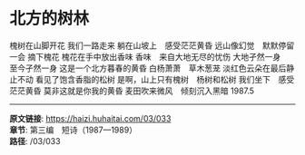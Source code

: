 # 北方的树林

槐树在山脚开花
我们一路走来
躺在山坡上　感受茫茫黄昏
远山像幻觉　默默停留一会
摘下槐花
槐花在手中放出香味
香味　来自大地无尽的忧伤
大地孑然一身　至今孑然一身
这是一个北方暮春的黄昏
白杨萧萧　草木葱茏
淡红色云朵在最后静止不动
看见了饱含香脂的松树
是啊，山上只有槐树　杨树和松树
我们坐下　感受茫茫黄昏
莫非这就是你我的黄昏
麦田吹来微风　倾刻沉入黑暗
1987.5

---

**原文链接**: https://haizi.huhaitai.com/03/033  
**章节**: 第三编　短诗（1987—1989）  
**路径**: /03/033
